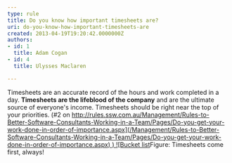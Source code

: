 ```yaml
---
type: rule
title: Do you know how important timesheets are?
uri: do-you-know-how-important-timesheets-are
created: 2013-04-19T19:20:42.0000000Z
authors:
- id: 1
  title: Adam Cogan
- id: 4
  title: Ulysses Maclaren

---
```


 
Timesheets are an accurate record of the hours and work completed in a day. **Timesheets are the lifeblood of the company** and are the ultimate source of everyone's income.
 Timesheets should be right near the top of your priorities. (#2 on [http://rules.ssw.com.au/Management/Rules-to-Better-Software-Consultants-Working-in-a-Team/Pages/Do-you-get-your-work-done-in-order-of-importance.aspx](/Management/Rules-to-Better-Software-Consultants-Working-in-a-Team/Pages/Do-you-get-your-work-done-in-order-of-importance.aspx) ) ![Bucket list](/Management/Rules-to-Better-Timesheets/PublishingImages/Bucket-list.jpg)Figure: Timesheets come first, always!

